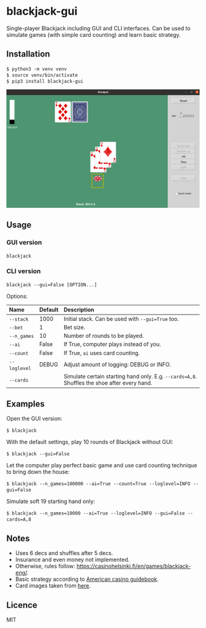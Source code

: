 # blackjack-gui
Single-player Blackjack including GUI and CLI interfaces. Can be used to simulate games (with simple card counting) 
and learn basic strategy.

## Installation
``` 
$ python3 -m venv venv
$ source venv/bin/activate
$ pip3 install blackjack-gui
```
<img src="blackjack_gui/images/bj-shot.png" alt="" width="600"/>

## Usage

### GUI version
```
blackjack
```

### CLI version
```
blackjack --gui=False [OPTION...]
```

Options:

| Name         | Default | Description                                                                                  | 
|:-------------|:--------|:---------------------------------------------------------------------------------------------|
| `--stack`    | 1000    | Initial stack. Can be used with `--gui=True` too.                                              |
| `--bet`      | 1       | Bet size.                                                                                    |
| `--n_games`  | 10      | Number of rounds to be played.                                                               |
| `--ai`       | False   | If True, computer plays instead of you.                                                      |
| `--count`    | False   | If True, `ai` uses card counting.                                                            |
| `--loglevel` | DEBUG   | Adjust amount of logging: DEBUG or INFO.                                                     |
| `--cards`    |         | Simulate certain starting hand only. E.g. `--cards=A,8`. Shuffles the shoe after every hand. |


## Examples
Open the GUI version:
```
$ blackjack
```

With the default settings, play 10 rounds of Blackjack without GUI:
```
$ blackjack --gui=False
```

Let the computer play perfect basic game and use card counting technique to bring down the house:
```
$ blackjack --n_games=100000 --ai=True --count=True --loglevel=INFO --gui=False
```

Simulate soft 19 starting hand only:
```
$ blackjack --n_games=10000 --ai=True --loglevel=INFO --gui=False --cards=A,8
```

## Notes
* Uses 6 decs and shuffles after 5 decs.
* Insurance and even money not implemented.
* Otherwise, rules follow: https://casinohelsinki.fi/en/games/blackjack-eng/.
* Basic strategy according to [American casino guidebook](https://www.americancasinoguidebook.com/wp-content/uploads/2014/04/BJ-strategy-chart-for-web.pdf).
* Card images taken from [here](https://code.google.com/archive/p/vector-playing-cards/).

## Licence
MIT
